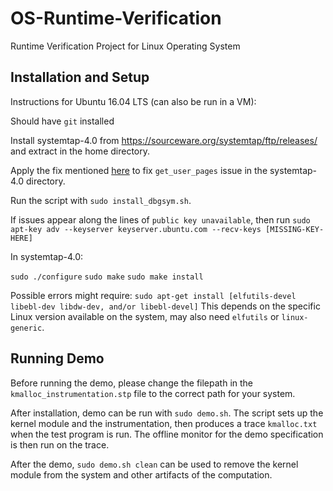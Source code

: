 # OS-Runtime-Verification
Runtime Verification Project for Linux Operating System

## Installation and Setup
Instructions for Ubuntu 16.04 LTS (can also be run in a VM):

Should have ```git``` installed

Install systemtap-4.0 from https://sourceware.org/systemtap/ftp/releases/ and extract in the home directory.

Apply the fix mentioned [here](https://launchpadlibrarian.net/425005337/fix-get-user-pages-prototype.patch) to fix ```get_user_pages``` issue in the systemtap-4.0 directory.

Run the script with ```sudo install_dbgsym.sh```.

If issues appear along the lines of ```public key unavailable```, then run ```sudo apt-key adv --keyserver keyserver.ubuntu.com --recv-keys [MISSING-KEY-HERE]```

In systemtap-4.0:

```sudo ./configure```
```sudo make```
```sudo make install```

Possible errors might require:
```sudo apt-get install [elfutils-devel libebl-dev libdw-dev, and/or libebl-devel]``` This depends on the specific Linux version available on the system, may also need ```elfutils``` or ```linux-generic```.

## Running Demo

Before running the demo, please change the filepath in the ```kmalloc_instrumentation.stp``` file to the correct path for your system.

After installation, demo can be run with ```sudo demo.sh```. The script sets up the kernel module and the instrumentation, then produces a trace ```kmalloc.txt``` when the test program is run. The offline monitor for the demo specification is then run on the trace.

After the demo, ```sudo demo.sh clean``` can be used to remove the kernel module from the system and other artifacts of the computation.